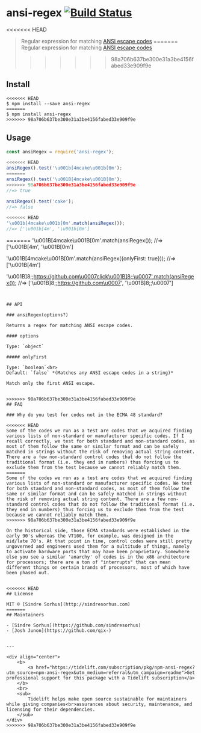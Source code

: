 # ansi-regex [![Build Status](https://travis-ci.org/chalk/ansi-regex.svg?branch=master)](https://travis-ci.org/chalk/ansi-regex)

<<<<<<< HEAD
> Regular expression for matching [ANSI escape codes](http://en.wikipedia.org/wiki/ANSI_escape_code)
=======
> Regular expression for matching [ANSI escape codes](https://en.wikipedia.org/wiki/ANSI_escape_code)
>>>>>>> 98a706b637be300e31a3be4156fabed33e909f9e


## Install

```
<<<<<<< HEAD
$ npm install --save ansi-regex
=======
$ npm install ansi-regex
>>>>>>> 98a706b637be300e31a3be4156fabed33e909f9e
```


## Usage

```js
const ansiRegex = require('ansi-regex');

<<<<<<< HEAD
ansiRegex().test('\u001b[4mcake\u001b[0m');
=======
ansiRegex().test('\u001B[4mcake\u001B[0m');
>>>>>>> 98a706b637be300e31a3be4156fabed33e909f9e
//=> true

ansiRegex().test('cake');
//=> false

<<<<<<< HEAD
'\u001b[4mcake\u001b[0m'.match(ansiRegex());
//=> ['\u001b[4m', '\u001b[0m']
```

=======
'\u001B[4mcake\u001B[0m'.match(ansiRegex());
//=> ['\u001B[4m', '\u001B[0m']

'\u001B[4mcake\u001B[0m'.match(ansiRegex({onlyFirst: true}));
//=> ['\u001B[4m']

'\u001B]8;;https://github.com\u0007click\u001B]8;;\u0007'.match(ansiRegex());
//=> ['\u001B]8;;https://github.com\u0007', '\u001B]8;;\u0007']
```


## API

### ansiRegex(options?)

Returns a regex for matching ANSI escape codes.

#### options

Type: `object`

##### onlyFirst

Type: `boolean`<br>
Default: `false` *(Matches any ANSI escape codes in a string)*

Match only the first ANSI escape.


>>>>>>> 98a706b637be300e31a3be4156fabed33e909f9e
## FAQ

### Why do you test for codes not in the ECMA 48 standard?

<<<<<<< HEAD
Some of the codes we run as a test are codes that we acquired finding various lists of non-standard or manufacturer specific codes. If I recall correctly, we test for both standard and non-standard codes, as most of them follow the same or similar format and can be safely matched in strings without the risk of removing actual string content. There are a few non-standard control codes that do not follow the traditional format (i.e. they end in numbers) thus forcing us to exclude them from the test because we cannot reliably match them.
=======
Some of the codes we run as a test are codes that we acquired finding various lists of non-standard or manufacturer specific codes. We test for both standard and non-standard codes, as most of them follow the same or similar format and can be safely matched in strings without the risk of removing actual string content. There are a few non-standard control codes that do not follow the traditional format (i.e. they end in numbers) thus forcing us to exclude them from the test because we cannot reliably match them.
>>>>>>> 98a706b637be300e31a3be4156fabed33e909f9e

On the historical side, those ECMA standards were established in the early 90's whereas the VT100, for example, was designed in the mid/late 70's. At that point in time, control codes were still pretty ungoverned and engineers used them for a multitude of things, namely to activate hardware ports that may have been proprietary. Somewhere else you see a similar 'anarchy' of codes is in the x86 architecture for processors; there are a ton of "interrupts" that can mean different things on certain brands of processors, most of which have been phased out.


<<<<<<< HEAD
## License

MIT © [Sindre Sorhus](http://sindresorhus.com)
=======
## Maintainers

- [Sindre Sorhus](https://github.com/sindresorhus)
- [Josh Junon](https://github.com/qix-)


---

<div align="center">
	<b>
		<a href="https://tidelift.com/subscription/pkg/npm-ansi-regex?utm_source=npm-ansi-regex&utm_medium=referral&utm_campaign=readme">Get professional support for this package with a Tidelift subscription</a>
	</b>
	<br>
	<sub>
		Tidelift helps make open source sustainable for maintainers while giving companies<br>assurances about security, maintenance, and licensing for their dependencies.
	</sub>
</div>
>>>>>>> 98a706b637be300e31a3be4156fabed33e909f9e
